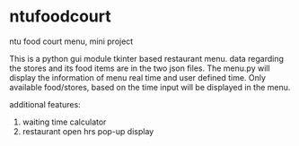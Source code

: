 # ntufoodcourt
ntu food court menu, mini project


This is a python gui module tkinter based restaurant menu. data regarding the stores and its food items are in the two json files.
The menu.py will display the information of menu real time and user defined time. Only available food/stores,
based on the time input will be displayed in the menu.

additional features:

1. waiting time calculator 
2. restaurant open hrs pop-up display
